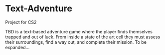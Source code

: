 # Text-Adventure
Project for CS2

TBD is a text-based adventure game where the player finds themselves trapped and out of luck. From inside a state of the art cell they must assess their surroundings, find a way out, and complete their mission. To be expanded…

